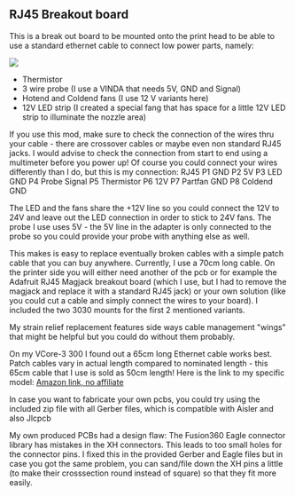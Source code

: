 ## RJ45 Breakout board ##

This is a break out board to be mounted onto the print head to be able to use a standard ethernet cable to connect low power parts, namely:

![](https://github.com/RURon/Vcore-Mods/blob/main/RJ45%20Breakout/RJ45_Adapter.png)

- Thermistor
- 3 wire probe (I use a VINDA that needs 5V, GND and Signal)
- Hotend and Coldend fans (I use 12 V variants here)
- 12V LED strip (I created a special fang that has space for a little 12V LED strip to illuminate the nozzle area)

If you use this mod, make sure to check the connection of the wires thru your cable - there are crossover cables or maybe even non standard RJ45 jacks. I would advise to check the connection from start to end using a multimeter before you power up! Of course you could connect your wires differently than I do, but this is my connection:
RJ45
P1	GND
P2	5V
P3	LED GND
P4	Probe Signal
P5	Thermistor
P6	12V
P7	Partfan GND
P8	Coldend GND

The LED and the fans share the +12V line so you could connect the 12V to 24V and leave out the LED connection in order to stick to 24V fans.
The probe I use uses 5V - the 5V line in the adapter is only connected to the probe so you could provide your probe with anything else as well.

This makes is easy to replace eventually broken cables with a simple patch cable that you can buy anywhere. Currently, I use a 70cm long cable.
On the printer side you will either need another of the pcb or for example the Adafruit RJ45 Magjack breakout board (which I use, but I had to remove the magjack and replace it with a standard RJ45 jack) or your own solution (like you could cut a cable and simply connect the wires to your board). I included the two 3030 mounts for the first 2 mentioned variants.

My strain relief replacement features side ways cable management "wings" that might be helpful but you could do without them probably.

On my VCore-3 300 I found out a 65cm long Ethernet cable works best. Patch cables vary in actual length compared to nominated length - this 65cm cable that I use is sold as 50cm length! Here is the link to my specific model: [Amazon link, no affiliate](https://www.amazon.de/gp/product/B07S9SZB9L)

In case you want to fabricate your own pcbs, you could try using the included zip file with all Gerber files, which is compatible with Aisler and also Jlcpcb

My own produced PCBs had a design flaw: The Fusion360 Eagle connector library has mistakes in the XH connectors. This leads to too small holes for the connector pins. I fixed this in the provided Gerber and Eagle files but in case you got the same problem, you can sand/file down the XH pins a little (to make their crosssection round instead of square) so that they fit more easily.
